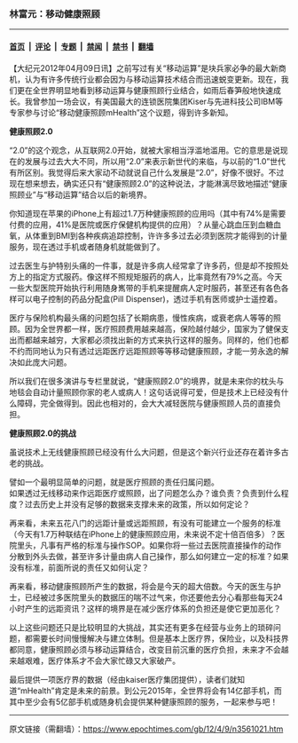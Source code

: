 ### 林富元：移动健康照顾

---

#### [首页](../../../..?n3561021) &nbsp;|&nbsp; [评论](../../../../../epoch-comment?n3561021) &nbsp;|&nbsp; [专题](../../../../../epoch-special?n3561021) &nbsp;|&nbsp; [禁闻](../../../../../epoch-news?n3561021) &nbsp;|&nbsp; [禁书](../../../../../books?n3561021) &nbsp;|&nbsp; [翻墙](https://github.com/gfw-breaker/nogfw/blob/master/README.md?n3561021)


<div class="post_content" id="artbody" itemprop="articleBody">
 <!-- article content begin -->
 <p>
  【大纪元2012年04月09日讯】之前写过有关“移动运算”是块兵家必争的最大新商机，认为有许多传统行业都会因为与移动运算技术结合而迅速蜕变更新。现在，我们更在全世界明显地看到移动运算与健康照顾行业结合，如雨后春笋般地快速成长。我曾参加一场会议，有美国最大的连锁医院集团Kiser与先进科技公司IBM等专家参与讨论“移动健康照顾mHealth”这个议题，得到许多新知。
 </p>
 <p>
  <b>
   健康照顾2.0
  </b>
 </p>
 <p>
  “2.0”的这个观念，从互联网2.0开始，就被大家相当浮滥地滥用。它的意思是说现在的发展与过去大大不同，所以用“2.0”来表示新世代的来临，与以前的“1.0”世代有所区别。我觉得后来大家动不动就说自己什么发展是“2.0”，好像不很好。不过现在想来想去，确实还只有“健康照顾2.0”的这种说法，才能淋漓尽致地描述“健康照顾业”与“移动运算”结合以后的新境界。
 </p>
 <p>
  你知道现在苹果的iPhone上有超过1.7万种健康照顾的应用吗（其中有74%是需要付费的应用，41%是医院或医疗保健机构提供的应用）？从量心跳血压到血糖血氧，从体重到BMI到各种疾病追踪控制，许许多多过去必须到医院才能得到的计量服务，现在透过手机或者随身机就能做到了。
 </p>
 <p>
  过去医生与护特别头痛的一件事，就是许多病人经常拿了许多药，但是却不按照处方上的指定方式服药。像这样不照规矩服药的病人，比率竟然有79%之高。今天一些大型医院开始执行利用随身嶲带的手机来提醒病人定时服药，甚至还有各色各样可以电子控制的药品分配盒(Pill Dispenser)，透过手机有医师或护士遥控着。
 </p>
 <p>
  医疗与保险机构最头痛的问题包括了长期病患，慢性疾病，或衰老病人等等的照顾。因为全世界都一样，医疗照顾费用越来越高，保险越付越少，国家为了健保支出而都越来越穷，大家都必须找出新的方式来执行这样的服务。同样的，他们也都不约而同地认为只有透过远距医疗远距照顾等等移动健康照顾，才能一劳永逸的解决如此庞大问题。
 </p>
 <p>
  所以我们在很多演讲与专栏里就说，“健康照顾2.0”的境界，就是未来你的枕头与地毯会自动计量照顾你家的老人或病人！这句话说得可爱，但是技术上已经没有什么障碍，完全做得到。因此也相对的，会大大减轻医院与健康照顾人员的直接负担。
 </p>
 <p>
  <b>
   健康照顾2.0的挑战
  </b>
 </p>
 <p>
  虽说技术上无线健康照顾已经没有什么大问题，但是这个新兴行业还存在着许多古老的挑战。
 </p>
 <p>
  譬如一个最明显简单的问题，就是医疗照顾的责任归属问题。
  <br/>
  如果透过无线移动来作远距医疗或照顾，出了问题怎么办？谁负责？负责到什么程度？过去历史上并没有足够的数据来支撑未来的政策，所以如何定论？
 </p>
 <p>
  再来看，未来五花八门的远距计量或远距照顾，有没有可能建立一个服务的标准（今天有1.7万种联结在iPhone上的健康照顾应用，未来说不定十倍百倍多）？医院里头，凡事有严格的标准与操作SOP。如果你将一些过去医院直接操作的动作分散到外头去做，甚至许多计量由病人自己操作，那么如何建立一定的标准？如果没有标准，前面所说的责任又如何认定？
 </p>
 <p>
  再来看，移动健康照顾所产生的数据，将会是今天的超大倍数。今天的医生与护士，已经被过多医院里头的数据压的喘不过气来，你还要他去分心看那些每天24小时产生的远距资讯？这样的境界是在减少医疗体系的负担还是使它更加恶化？
 </p>
 <p>
  以上这些问题还只是比较明显的大挑战，其实还有更多在经营与业务上的琐碎问题，都需要长时间慢慢解决与建立体制。但是基本上医疗界，保险业，以及科技界都同意，健康照顾必须与移动运算结合，改变目前沉重的医疗负担，未来才不会越来越艰难，医疗体系才不会大家忙碌又大家破产。
 </p>
 <p>
  最后提供一项医疗界的数据（经由kaiser医疗集团提供），读者们就知道“mHealth”肯定是未来的前景。到公元2015年，全世界将会有14亿部手机，而其中至少会有5亿部手机或随身机会提供某种健康照顾的服务，一起来参与吧！
 </p>
 <p>
  <!-- article content end -->
  <div id="below_article_ad">
  </div>
 </p>
</div>


---

原文链接（需翻墙）：https://www.epochtimes.com/gb/12/4/9/n3561021.htm